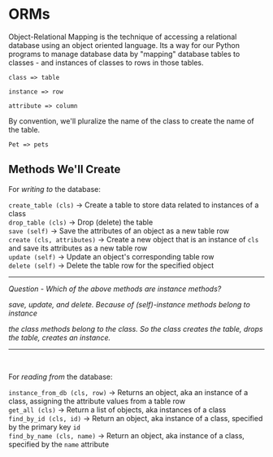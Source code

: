# ORMs

Object-Relational Mapping is the technique of accessing a relational database using an object oriented language. Its a way for our Python programs to manage database data by "mapping" database tables to classes - and instances of classes to rows in those tables.

`class => table`

`instance => row`

`attribute => column`

By convention, we'll pluralize the name of the class to create the name of the table.

`Pet => pets`

## Methods We'll Create

For *writing to* the database:

`create_table (cls)` -> Create a table to store data related to instances of a class  
`drop_table (cls)` -> Drop (delete) the table  
`save (self)` -> Save the attributes of an object as a new table row  
`create (cls, attributes)` -> Create a new object that is an instance of `cls` and save its attributes as a new table row  
`update (self)` -> Update an object's corresponding table row  
`delete (self)` -> Delete the table row for the specified object  

----
*Question - Which of the above methods are instance methods?*  

*save, update, and delete. Because of (self)-instance methods belong to instance*

*the class methods belong to the class. So the class creates the table, drops the table, creates an instance.*

----
<br>

For *reading from* the database:

`instance_from_db (cls, row)` -> Returns an object, aka an instance of a class, assigning the attribute values from a table row  
`get_all (cls)` -> Return a list of objects, aka instances of a class  
`find_by_id (cls, id)` -> Return an object, aka instance of a class, specified by the primary key `id`  
`find_by_name (cls, name)` -> Return an object, aka instance of a class, specified by the `name` attribute  

